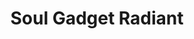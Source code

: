 --- 
title: "Soul Gadget Radiant"
publishdate: "2019-4-17T16:48:46+02:00"
src: "https://365manga.net/manga/soul-gadget-radiant"
image: "https://data.365manga.net/images/thumbnails/24072-soul-gadget-radiant.jpg"
description: "Lyle is a young man who lost his memories when he was young, and doesn't know who he is or where he came from. His only connection to his past is his Soul Gadget, 'Czerny'. Lyle was adopted by Gio, and has a sister-in-law named Sheska. These three work together on special thieving jobs to make end's meet. Read along as Lyle uncovers the secrets of Czerny and his past...…"
---